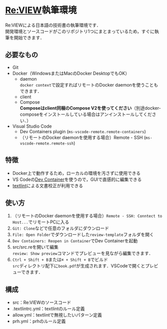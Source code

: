 # [Re:VIEW](https://reviewml.org/ja/)執筆環境

Re:VIEWによる日本語の技術書の執筆環境です．  
開発環境とソースコードがこのリポジトリ1つにまとまっているため，すぐに執筆を開始できます．

## 必要なもの

* Git
* Docker（WindowsまたはMacのDocker DesktopでもOK）
    * daemon  
        `docker context`で設定すればリモートのDocker daemonを使うこともできます．
    * client
    * Compose  
    __Composeはclient同梱のCompose V2を使ってください__（別途docker-composeをインストールしている場合はアンインストールしてください．）
* Visual Studio Code  
    * Dev Containers plugin (`ms-vscode-remote.remote-containers`)
    * （リモートのDocker daemonを使用する場合）Remote - SSH (`ms-vscode-remote.remote-ssh`)

## 特徴

* Docker上で動作するため，ローカルの環境を汚さずに使用できる
* VS Codeの[Dev Container](https://code.visualstudio.com/docs/remote/containers)を使うので，GUIで直感的に編集できる
* [textlint](https://github.com/textlint/textlint)による文書校正が利用できる

## 使い方

1. （リモートのDocker daemonを使用する場合）`Remote - SSH: Conntect to Host...`でリモートPCに入る
1. `Git: Clone`などで任意のフォルダにダウンロード
1. `File: Open Folder`でダウンロードした`review-template`フォルダを開く
1. `Dev Containers: Reopen in Container`でDev Containerを起動
1. src/src.reを開いて編集  
  `review: Show preview`コマンドでプレビューを見ながら編集できます．
1. `Ctrl + Shift + B`または`⌘ + Shift + B`でビルド  
  `src`ディレクトリ配下に`book.pdf`が生成されます．VSCodeで開くとプレビューできます．

## 構成

* src：Re:VIEWのソースコード
* .textlintrc.yml：textlintのルール定義
* allow.yml：textlintで無視したいパターン定義
* prh.yml：prhのルール定義
